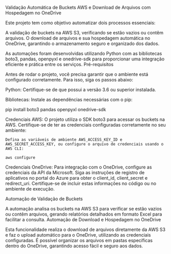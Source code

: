 Validação Automática de Buckets AWS e Download de Arquivos com Hospedagem no OneDrive

Este projeto tem como objetivo automatizar dois processos essenciais:

A validação de buckets na AWS S3, verificando se estão vazios ou contêm arquivos.
O download de arquivos e sua hospedagem automática no OneDrive, garantindo o armazenamento seguro e organizado dos dados.

As automações foram desenvolvidas utilizando Python com as bibliotecas boto3, pandas, openpyxl e onedrive-sdk para proporcionar uma integração eficiente e prática entre os serviços. Pré-requisitos

Antes de rodar o projeto, você precisa garantir que o ambiente está configurado corretamente. Para isso, siga os passos abaixo:

Python: Certifique-se de que possui a versão 3.6 ou superior instalada.

Bibliotecas: Instale as dependências necessárias com o pip:

pip install boto3 pandas openpyxl onedrive-sdk

Credenciais AWS: O projeto utiliza o SDK boto3 para acessar os buckets na AWS. Certifique-se de ter as credenciais configuradas corretamente no seu ambiente:

    Defina as variáveis de ambiente AWS_ACCESS_KEY_ID e AWS_SECRET_ACCESS_KEY, ou configure o arquivo de credenciais usando o AWS CLI:

    aws configure

Credenciais OneDrive: Para integração com o OneDrive, configure as credenciais da API da Microsoft. Siga as instruções de registro de aplicativos no portal do Azure para obter o client_id, client_secret e redirect_uri. Certifique-se de incluir estas informações no código ou no ambiente de execução.

Automação de Validação de Buckets

A automação analisa os buckets na AWS S3 para verificar se estão vazios ou contêm arquivos, gerando relatórios detalhados em formato Excel para facilitar a consulta. Automação de Download e Hospedagem no OneDrive

Esta funcionalidade realiza o download de arquivos diretamente da AWS S3 e faz o upload automático para o OneDrive, utilizando as credenciais configuradas. É possível organizar os arquivos em pastas específicas dentro do OneDrive, garantindo acesso fácil e seguro aos dados.